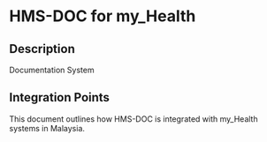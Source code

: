 # HMS-DOC for my_Health

## Description

Documentation System

## Integration Points

This document outlines how HMS-DOC is integrated with my_Health systems in Malaysia.
